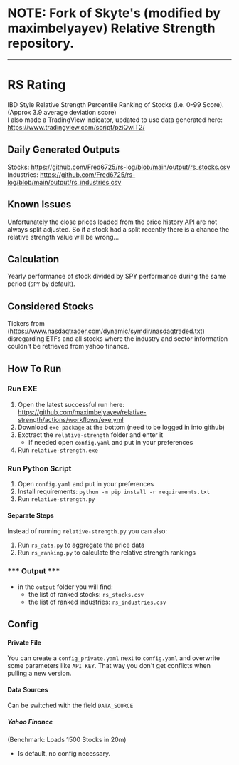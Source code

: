 # NOTE: Fork of Skyte's (modified by maximbelyayev) Relative Strength repository.
---

# RS Rating
IBD Style Relative Strength Percentile Ranking of Stocks (i.e. 0-99 Score). (Approx 3.9 average deviation score)  
I also made a TradingView indicator, updated to use data generated here: https://www.tradingview.com/script/pziQwiT2/

## Daily Generated Outputs
Stocks: https://github.com/Fred6725/rs-log/blob/main/output/rs_stocks.csv  
Industries: https://github.com/Fred6725/rs-log/blob/main/output/rs_industries.csv  

## Known Issues
Unfortunately the close prices loaded from the price history API are not always split adjusted. So if a stock had a split recently there is a chance the relative strength value will be wrong...
## Calculation
Yearly performance of stock divided by SPY performance during the same period (`SPY` by default).

## Considered Stocks
Tickers from (https://www.nasdaqtrader.com/dynamic/symdir/nasdaqtraded.txt) disregarding ETFs and all stocks where the industry and sector information couldn't be retrieved from yahoo finance.
## How To Run

### Run EXE

1. Open the latest successful run here: https://github.com/maximbelyayev/relative-strength/actions/workflows/exe.yml
2. Download `exe-package` at the bottom (need to be logged in into github)
3. Exctract the `relative-strength` folder and enter it
   - If needed open `config.yaml` and put in your preferences 
4. Run `relative-strength.exe`

### Run Python Script

1. Open `config.yaml` and put in your preferences 
2. Install requirements: `python -m pip install -r requirements.txt`
3. Run `relative-strength.py`

#### Separate Steps

Instead of running `relative-strength.py` you can also:

1. Run `rs_data.py` to aggregate the price data
2. Run `rs_ranking.py` to calculate the relative strength rankings



### \*\*\* Output \*\*\*

- in the `output` folder you will find:
  - the list of ranked stocks: `rs_stocks.csv`
  - the list of ranked industries: `rs_industries.csv`


## Config

#### Private File

You can create a `config_private.yaml` next to `config.yaml` and overwrite some parameters like `API_KEY`. That way you don't get conflicts when pulling a new version.

#### Data Sources

Can be switched with the field `DATA_SOURCE`

##### Yahoo Finance

(Benchmark: Loads 1500 Stocks in 20m)

- Is default, no config necessary.
